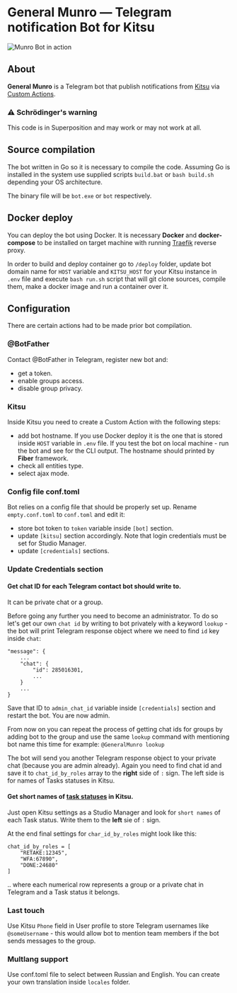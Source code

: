 # General Munro — Telegram notification Bot for Kitsu
![Munro Bot in action](https://github.com/zorg-industries-limited/general-munro-bot/blob/main/misc/munro_in_action.gif)
## About
**General Munro** is a Telegram bot that publish notifications from [Kitsu](https://www.cg-wire.com/en/kitsu.html) via [Custom Actions](https://kitsu.cg-wire.com/custom-actions/).

### ⚠ Schrödinger's warning
This code is in Superposition and may work or may not work at all.

## Source compilation
The bot written in Go so it is necessary to compile the code. Assuming Go is installed in the system use supplied scripts `build.bat` or `bash build.sh` depending your OS architecture.

The binary file will be `bot.exe` or `bot` respectively.

## Docker deploy
You can deploy the bot using Docker. It is necessary **Docker** and **docker-compose** to be installed on target machine with running [Traefik](https://github.com/zorg-industries-limited/ruby-rhod-fantastic-dockers) reverse proxy.

In order to build and deploy container go to `/deploy` folder, update bot domain name for `HOST` variable and `KITSU_HOST` for your Kitsu instance in `.env` file and execute `bash run.sh` script that will git clone sources, compile them, make a docker image and run a container over it.


## Configuration
There are certain actions had to be made prior bot compilation.

### @BotFather
Contact @BotFather in Telegram, register new bot and:
 - get a token.
 - enable groups access.
 - disable group privacy.
 
### Kitsu
Inside Kitsu you need to create a Custom Action with the following steps:
- add bot hostname. If you use Docker deploy it is the one that is stored inside `HOST` variable in `.env` file. If you test the bot on local machine - run the bot and see for the CLI output. The hostname should printed by **Fiber** framework.
- check all entities type.
- select ajax mode.

### Config file conf.toml
Bot relies on a config file that should be properly set up. Rename `empty.conf.toml` to `conf.toml` and edit it:
- store bot token to `token` variable inside `[bot]` section.
- update `[kitsu]` section accordingly. Note that login credentials must be set for Studio Manager.
- update `[credentials]` sections.

### Update Credentials section
#### Get chat ID for each Telegram contact bot should write to. 
It can be private chat or a group.

Before going any further you need to become an administrator. To do so let's get our own `chat id` by writing to bot privately with a keyword `lookup` - the bot will print Telegram response object where we need to find `id` key inside `chat`: 
```
"message": {
    ...
    "chat": {
        "id": 285016301,
        ...
    }
    ...
}
```
Save that ID to `admin_chat_id` variable inside `[credentials]` section and restart the bot. You are now admin.

From now on you can repeat the process of getting chat ids for groups by adding bot to the group and use the same `lookup` command with mentioning bot name this time for example:
`@GeneralMunro lookup` 

The bot will send you another Telegram response object to your private chat (because you are admin already). Again you need to find chat id and save it to `chat_id_by_roles` array to the **right** side of `:` sign. The left side is for names of Tasks statuses in Kitsu.

#### Get short names of [task statuses](https://kitsu.cg-wire.com/customization/#modify-an-existing-task-status) in Kitsu.
Just open Kitsu settings as a Studio Manager and look for `short names` of each Task status.
Write them to the **left** sie of `:` sign.

At the end final settings for `char_id_by_roles` might look like this:
```
chat_id_by_roles = [
    "RETAKE:12345",
    "WFA:67890",
    "DONE:24680"
]
```

.. where each numerical row represents a group or a private chat in Telegram and a Task status it belongs.

### Last touch
Use Kitsu `Phone` field in User profile to store Telegram usernames like `@someUsername` - this would allow bot to mention team members if the bot sends messages to the group.

### Multlang support
Use conf.toml file to select between Russian and English. You can create your own translation inside `locales` folder.